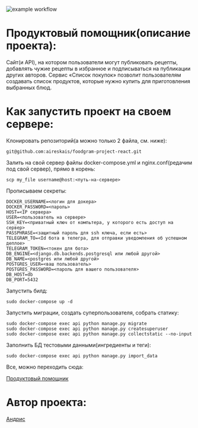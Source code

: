 ![example workflow](https://github.com/aireskais/foodgram-project-react/actions/workflows/main.yml/badge.svg)
# Продуктовый помощник(описание проекта):
Сайт(и API), на котором пользователи могут публиковать рецепты, добавлять 
чужие рецепты в избранное и подписываться на публикации других авторов.
Сервис «Список покупок» позволит пользователям создавать список продуктов,
которые нужно купить для приготовления выбранных блюд.

# Как запустить проект на своем сервере:

Клонировать репозиторий(а можно только 2 файла, см. ниже):
```
git@github.com:aireskais/foodgram-project-react.git
```
Залить на свой сервер файлы docker-compose.yml и nginx.conf(редачим под свой сервер), прямо в корень:
```
scp my_file username@host:<путь-на-сервере>
```

Прописываем секреты:
```
DOCKER_USERNAME=<логин для докера>
DOCKER_PASSWORD=<пароль>
HOST=<IP сервера>
USER=<пользователь на сервере>
SSH_KEY=<приватный ключ от компьтера, у которого есть доступ на сервер>
PASSPHRASE=<защитный пароль для ssh ключа, если есть>
TELEGRAM_TO=<Id бота в телегра, для отправки уведомления об успешном деплое>
TELEGRAM_TOKEN=<токен для бота>
DB_ENGINE=<django.db.backends.postgresql или любой другой>
DB_NAME=<postgres или любой другой>
POSTGRES_USER=<ваш пользователь>
POSTGRES_PASSWORD=<пароль для вашего пользователя>
DB_HOST=db
DB_PORT=5432
```

Запустить билд:
```
sudo docker-compose up -d
```
Запустить миграции, создать суперпользователя, собрать статику: 
```
sudo docker-compose exec api python manage.py migrate
sudo docker-compose exec api python manage.py createsuperuser
sudo docker-compose exec api python manage.py collectstatic --no-input
```
Заполнить БД тестовыми данными(ингредиенты и теги):
``` 
sudo docker-compose exec api python manage.py import_data
```
Все, можно переходить сюда:

[Продуктовый помощник](http://andrisfood.ddns.net:9900/)


# Автор проекта:
[Андрис](https://github.com/aireskais)
